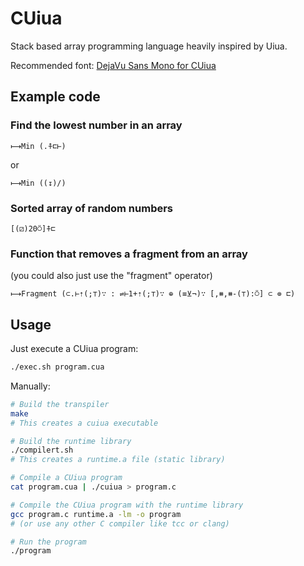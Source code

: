 # CUiua
Stack based array programming language heavily inspired 
by Uiua.

Recommended font: [DejaVu Sans Mono for CUiua](https://github.com/SuperCraftAlex/DejaVu-for-CUiua)

## Example code
### Find the lowest number in an array
```
⟼Min (.⍏⊏⊢)
```
or
```
⟼Min ((↧)/)
```

### Sorted array of random numbers
```
[(⚂)20⍥]⍏⊏
```

### Function that removes a fragment from an array
(you could also just use the "fragment" operator)
```
⟼Fragment (⊂.⊢⇡(;⊤)∵ : ⇌⊢1+⇡(;⊤)∵ ⊕ (≡⊻¬)∵ [,⧻,⧻-(⊤):⍥] ⊂ ⊚ ⊏)
```

## Usage
Just execute a CUiua program:
```sh
./exec.sh program.cua
```

Manually:
```sh
# Build the transpiler
make
# This creates a cuiua executable

# Build the runtime library
./compilert.sh
# This creates a runtime.a file (static library)

# Compile a CUiua program
cat program.cua | ./cuiua > program.c

# Compile the CUiua program with the runtime library
gcc program.c runtime.a -lm -o program
# (or use any other C compiler like tcc or clang)

# Run the program
./program
```